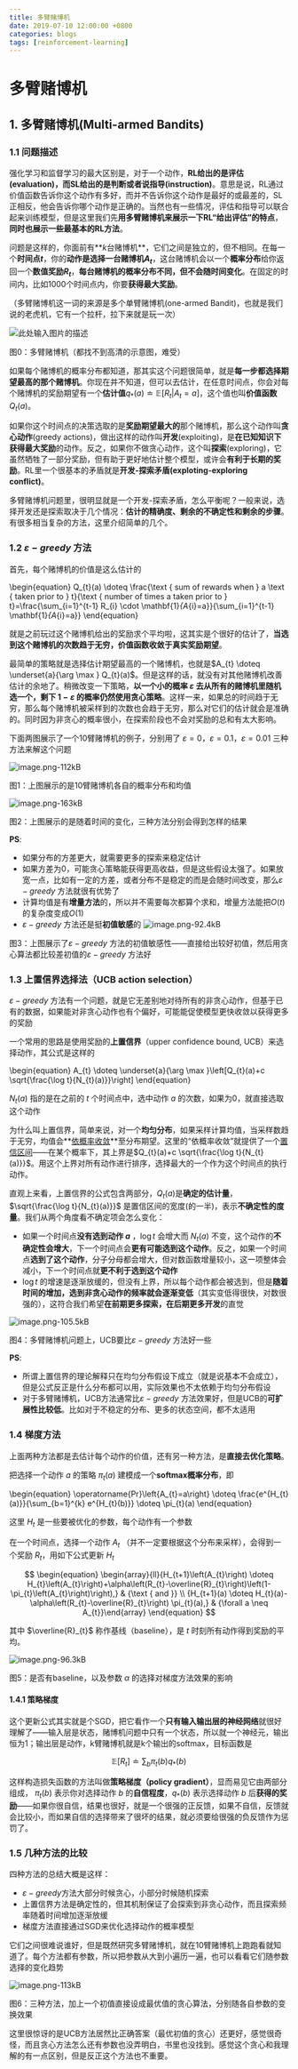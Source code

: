 ```yaml
---
title: 多臂赌博机
date: 2019-07-10 12:00:00 +0800
categories: blogs
tags: [reinforcement-learning]
---
```


# 多臂赌博机

## 1. **多臂赌博机**(Multi-armed Bandits)

### 1.1 问题描述
强化学习和监督学习的最大区别是，对于一个动作，**RL给出的是评估(evaluation)，而SL给出的是判断或者说指导(instruction)**。意思是说，RL通过价值函数告诉你这个动作有多好，而并不告诉你这个动作是最好的或最差的，SL正相反，他会告诉你哪个动作是正确的。当然也有一些情况，评估和指导可以联合起来训练模型，但是这里我们先**用多臂赌博机来展示一下RL“给出评估”的特点**，**同时也展示一些最基本的RL方法**。

<!-- more -->

问题是这样的，你面前有**$k$台赌博机**，它们之间是独立的，但不相同。在每一个**时间点$t$**，你的**动作是选择一台赌博机$A_t$**，这台赌博机会以一个**概率分布**给你返回一个**数值奖励$R_t$**，**每台赌博机的概率分布不同，但不会随时间变化**。在固定的时间内，比如1000个时间点内，你要**获得最大奖励**。

（多臂赌博机这一词的来源是多个单臂赌博机(one-armed Bandit)，也就是我们说的老虎机，它有一个拉杆，拉下来就是玩一次）

![此处输入图片的描述](/assets/images/2019-07-10-多臂赌博机.md/1.png)

图0：多臂赌博机（都找不到高清的示意图，难受）

如果每个赌博机的概率分布都知道，那其实这个问题很简单，就是**每一步都选择期望最高的那个赌博机**。你现在并不知道，但可以去估计，在任意时间点，你会对每个赌博机的奖励期望有一个**估计值**$q_{*}(a) \doteq \mathbb{E}\left[R_{t} | A_{t}=a\right]$，这个值也叫**价值函数**$Q_t(a)$。

如果你这个时间点的决策选取的是**奖励期望最大的**那个赌博机，那么这个动作叫**贪心动作**(greedy actions)，做出这样的动作叫**开发**(exploiting)，是**在已知知识下获得最大奖励**的动作。反之，如果你不做贪心动作，这个叫**探索**(exploring)，它虽然牺牲了一部分奖励，但有助于更好地估计整个模型，或许会**有利于长期的奖励**。RL里一个很基本的矛盾就是**开发-探索矛盾(exploting-exploring conflict)**。

多臂赌博机问题里，很明显就是一个开发-探索矛盾，怎么平衡呢？一般来说，选择开发还是探索取决于几个情况：**估计的精确度、剩余的不确定性和剩余的步骤**。有很多相当复杂的方法，这里介绍简单的几个。

### 1.2 $\varepsilon-greedy$ 方法
首先，每个赌博机的价值是这么估计的

\begin{equation}
Q_{t}(a) \doteq \frac{\text { sum of rewards when } a \text { taken prior to } t}{\text { number of times a taken prior to } t}=\frac{\sum_{i=1}^{t-1} R_{i} \cdot \mathbf{1}_{A_{i}=a}}{\sum_{i=1}^{t-1} \mathbf{1}_{A_{i}=a}}
\end{equation}

就是之前玩过这个赌博机给出的奖励求个平均啦，这其实是个很好的估计了，**当选到这个赌博机的次数趋于无穷，价值函数收敛于真实奖励期望**。

最简单的策略就是选择估计期望最高的一个赌博机，也就是$A_{t} \doteq \underset{a}{\arg \max } Q_{t}(a)$。但是这样的话，就没有对其他赌博机改善估计的余地了。稍微改变一下策略，**以一个小的概率 $\varepsilon$ 去从所有的赌博机里随机选一个，剩下 $1-\varepsilon$ 的概率仍然使用贪心策略**。这样一来，如果总的时间趋于无穷，那么每个赌博机被采样到的次数也会趋于无穷，那么对它们的估计就会是准确的。同时因为非贪心的概率很小，在探索阶段也不会对奖励的总和有太大影响。

下面两图展示了一个10臂赌博机的例子，分别用了 $\varepsilon=0$，$\varepsilon=0.1$，$\varepsilon=0.01$ 三种方法来解这个问题

![image.png-112kB](/assets/images/2019-07-10-多臂赌博机.md/2.png)

图1：上图展示的是10臂赌博机各自的概率分布和均值

![image.png-163kB](/assets/images/2019-07-10-多臂赌博机.md/3.png)

图2：上图展示的是随着时间的变化，三种方法分别会得到怎样的结果

**PS**:

- 如果分布的方差更大，就需要更多的探索来稳定估计
- 如果方差为0，可能贪心策略能获得更高收益，但是这些假设太强了。如果放宽一点，比如有一定的方差，或者分布不是稳定的而是会随时间改变，那么$\varepsilon-greedy$ 方法就很有优势了
- 计算均值是有**增量方法**的，所以并不需要每次都算个求和，增量方法能把$O(t)$的复杂度变成$O(1)$
- $\varepsilon-greedy$ 方法还是挺**初值敏感**的
 ![image.png-92.4kB](/assets/images/2019-07-10-多臂赌博机.md/4.png)

图3：上图展示了$\varepsilon-greedy$ 方法的初值敏感性——直接给出较好初值，然后用贪心算法都比较差初值的$\varepsilon-greedy$ 方法好

### 1.3 上置信界选择法（UCB action selection）

$\varepsilon-greedy$ 方法有一个问题，就是它无差别地对待所有的非贪心动作，但基于已有的数据，如果能对非贪心动作也有个偏好，可能能促使模型更快收敛以获得更多的奖励

一个常用的思路是使用奖励的**上置信界**（upper confidence bound, UCB）来选择动作，其公式是这样的

\begin{equation}
A_{t} \doteq \underset{a}{\arg \max }\left[Q_{t}(a)+c \sqrt{\frac{\log t}{N_{t}(a)}}\right]
\end{equation}

$N_{t}(a)$ 指的是在之前的 $t$ 个时间点中，选中动作 $a$ 的次数，如果为0，就直接选取这个动作

为什么叫上置信界，简单来说，对一个**均匀分布**，如果采样计算均值，当采样数趋于无穷，均值会**[依概率收敛](to.be.continue)**至分布期望。这里的“依概率收敛”就提供了一个[置信区间](to.be.continue)——在某个概率下，其上界是$Q_{t}(a)+c \sqrt{\frac{\log t}{N_{t}(a)}}$。用这个上界对所有动作进行排序，选择最大的一个作为这个时间点的执行动作。

直观上来看，上置信界的公式包含两部分，$Q_{t}(a)$是**确定的估计量**，$\sqrt{\frac{\log t}{N_{t}(a)}}$ 是置信区间的宽度(的一半)，表示**不确定性的度量**。我们从两个角度看不确定项会怎么变化：

- 如果一个时间点**没有选到动作 $a$** ，$\log{t}$ 会增大而 $N_t(a)$ 不变，这个动作的**不确定性会增大**，下一个时间点会**更有可能选到这个动作**。反之，如果一个时间点**选到了这个动作**，分子分母都会增大，但对数函数增量较小，这一项整体会减小，下一个时间点就**更不利于选到这个动作**
- $\log{t}$ 的增速是逐渐放缓的，但没有上界，所以每个动作都会被选到，但是**随着时间的增加，选到非贪心动作的频率就会逐渐变低**（其实变低得很快，对数很强的），这符合我们希望**在前期更多探索，在后期更多开发**的直觉

![image.png-105.5kB](/assets/images/2019-07-10-多臂赌博机.md/5.png)

图4：多臂赌博机问题上，UCB要比$\varepsilon-greedy$ 方法好一些

**PS**:

- 所谓上置信界的理论解释只在均匀分布假设下成立（就是说基本不会成立），但是公式反正是什么分布都可以用，实际效果也不太依赖于均匀分布假设
- 对于多臂赌博机，UCB方法通常比$\varepsilon-greedy$ 方法效果好，但是UCB的**可扩展性比较低**。比如对于不稳定的分布、更多的状态空间，都不太适用

### 1.4 梯度方法

上面两种方法都是去估计每个动作的价值，还有另一种方法，是**直接去优化策略**。

把选择一个动作 $a$ 的策略 $\pi_t(a)$ 建模成一个**softmax概率分布**，即

\begin{equation}
\operatorname{Pr}\left\{A_{t}=a\right\} \doteq \frac{e^{H_{t}(a)}}{\sum_{b=1}^{k} e^{H_{t}(b)}} \doteq \pi_{t}(a)
\end{equation}

这里 $H_t$ 是一些要被优化的参数，每个动作有一个参数

在一个时间点，选择一个动作 $A_t$ （并不一定要根据这个分布来采样），会得到一个奖励 $R_t$，用如下公式更新 $H_t$

$$
\begin{equation}
\begin{array}{ll}{H_{t+1}\left(A_{t}\right) \doteq H_{t}\left(A_{t}\right)+\alpha\left(R_{t}-\overline{R}_{t}\right)\left(1-\pi_{t}\left(A_{t}\right)\right),} & {\text { and }} \\ {H_{t+1}(a) \doteq H_{t}(a)-\alpha\left(R_{t}-\overline{R}_{t}\right) \pi_{t}(a),} & {\forall a \neq A_{t}}\end{array}
\end{equation}
$$

其中 $\overline{R}_{t}$ 称作基线（baseline），是 $t$ 时刻所有动作得到奖励的平均。

![image.png-96.3kB](/assets/images/2019-07-10-多臂赌博机.md/6.png)

图5：是否有baseline，以及参数 $\alpha$ 的选择对梯度方法效果的影响

#### 1.4.1 **策略梯度**

这个更新公式其实就是个SGD，把它看作一个**只有输入输出层的神经网络**就很好理解了——输入层是状态，赌博机问题中只有一个状态，所以就一个神经元，输出恒为1；输出层是动作，k臂赌博机就是k个输出的softmax，目标函数是

$$
\begin{equation}
\mathbb{E}\left[R_{t}\right] \doteq \sum_{b} \pi_{t}(b) q_{*}(b)
\end{equation}
$$

这样构造损失函数的方法叫做**策略梯度（policy gradient）**，显而易见它由两部分组成， $\pi_t(b)$ 表示你对选择动作 $b$ 的**自信程度**，$q_*(b)$ 表示选择动作 $b$ 后**获得的奖励**——如果你很自信，结果也很好，就是一个很强的正反馈，如果不自信，反馈就会比较小，而如果自信的选择带来了很坏的结果，就必须要给很强的负反馈作为惩罚了。


### 1.5 几种方法的比较

四种方法的总结大概是这样：

- $\varepsilon-greedy$方法大部分时候贪心，小部分时候随机探索
- 上置信界方法是确定性的，但其机制保证了会探索到非贪心动作，而且探索频率随着时间增加逐渐放缓
- 梯度方法直接通过SGD来优化选择动作的概率模型

它们之间很难说谁好，但是既然研究多臂赌博机，就在10臂赌博机上跑跑看就知道了。每个方法都有参数，所以把参数从大到小遍历一遍，也可以看看它们随参数选择的变化趋势

![image.png-113kB](/assets/images/2019-07-10-多臂赌博机.md/7.png)

图6：三种方法，加上一个初值直接设成最优值的贪心算法，分别随各自参数的变换效果

这里很惊讶的是UCB方法居然比正确答案（最优初值的贪心）还更好，感觉很奇怪，而且贪心方法怎么还有参数也没弄明白，书里也没找到。感觉这个贪心和我理解的有一点区别，但是反正这个方法也不重要。

